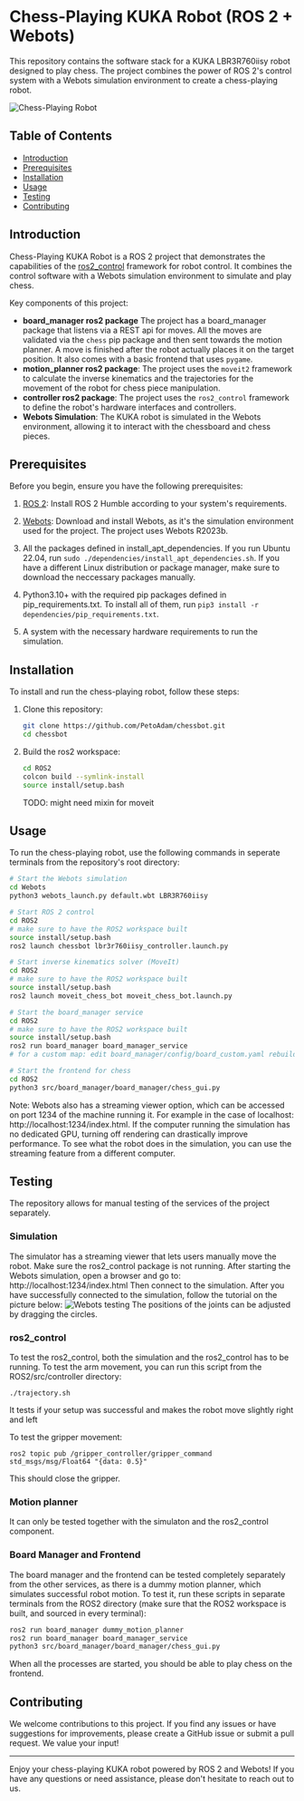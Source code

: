 # Chess-Playing KUKA Robot (ROS 2 + Webots)

This repository contains the software stack for a KUKA LBR3R760iisy robot designed to play chess. The project combines the power of ROS 2's control system with a Webots simulation environment to create a chess-playing robot.

![Chess-Playing Robot](docs/resources/chess_robot.png)

## Table of Contents
- [Introduction](#introduction)
- [Prerequisites](#prerequisites)
- [Installation](#installation)
- [Usage](#usage)
- [Testing](#testing)
- [Contributing](#contributing)

## Introduction

Chess-Playing KUKA Robot is a ROS 2 project that demonstrates the capabilities of the [ros2_control](https://index.ros.org/p/ros2_control/) framework for robot control. It combines the control software with a Webots simulation environment to simulate and play chess.

Key components of this project:
- **board_manager ros2 package** The project has a board_manager package that listens via a REST api for moves. All the moves are validated via the `chess` pip package and then sent towards the motion planner. A move is finished after the robot actually places it on the target position. It also comes with a basic frontend that uses `pygame`.
- **motion_planner ros2 package**: The project uses the `moveit2` framework to calculate the inverse kinematics and the trajectories for the movement of the robot for chess piece manipulation.
- **controller ros2 package**: The project uses the `ros2_control` framework to define the robot's hardware interfaces and controllers.
- **Webots Simulation**: The KUKA robot is simulated in the Webots environment, allowing it to interact with the chessboard and chess pieces.

## Prerequisites

Before you begin, ensure you have the following prerequisites:

1. [ROS 2](https://index.ros.org/doc/ros2/Installation/): Install ROS 2 Humble according to your system's requirements.

2. [Webots](https://cyberbotics.com/): Download and install Webots, as it's the simulation environment used for the project. The project uses Webots R2023b.

3. All the packages defined in install_apt_dependencies. If you run Ubuntu 22.04, run ```sudo ./dependencies/install_apt_dependencies.sh```. If you have a different Linux distribution or package manager, make sure to download the neccessary packages manually.

4. Python3.10+ with the required pip packages defined in pip_requirements.txt. To install all of them, run ```pip3 install -r dependencies/pip_requirements.txt```.

5. A system with the necessary hardware requirements to run the simulation.

## Installation

To install and run the chess-playing robot, follow these steps:

1. Clone this repository:
   ```bash
   git clone https://github.com/PetoAdam/chessbot.git
   cd chessbot
   ```
2. Build the ros2 workspace:
    ```bash
    cd ROS2
    colcon build --symlink-install
    source install/setup.bash
    ```
    TODO: might need mixin for moveit

## Usage

To run the chess-playing robot, use the following commands in seperate terminals from the repository's root directory:
```bash
# Start the Webots simulation
cd Webots
python3 webots_launch.py default.wbt LBR3R760iisy

# Start ROS 2 control
cd ROS2
# make sure to have the ROS2 workspace built
source install/setup.bash
ros2 launch chessbot lbr3r760iisy_controller.launch.py

# Start inverse kinematics solver (MoveIt)
cd ROS2
# make sure to have the ROS2 workspace built
source install/setup.bash
ros2 launch moveit_chess_bot moveit_chess_bot.launch.py

# Start the board_manager service
cd ROS2
# make sure to have the ROS2 workspace built
source install/setup.bash
ros2 run board_manager board_manager_service 
# for a custom map: edit board_manager/config/board_custom.yaml rebuild and run ros2 run: board_manager board_manager_service board_custom.yaml

# Start the frontend for chess
cd ROS2
python3 src/board_manager/board_manager/chess_gui.py
```

Note: Webots also has a streaming viewer option, which can be accessed on port 1234 of the machine running it. For example in the case of localhost: http://localhost:1234/index.html. If the computer running the simulation has no dedicated GPU, turning off rendering can drastically improve performance. To see what the robot does in the simulation, you can use the streaming feature from a different computer.

## Testing

The repository allows for manual testing of the services of the project separately.

### Simulation
The simulator has a streaming viewer that lets users manually move the robot. Make sure the ros2_control package is not running.
After starting the Webots simulation, open a browser and go to:
http://localhost:1234/index.html
Then connect to the simulation.
After you have successfully connected to the simulation, follow the tutorial on the picture below:
![Webots testing](docs/resources/webots_test.png)
The positions of the joints can be adjusted by dragging the circles.

### ros2_control
To test the ros2_control, both the simulation and the ros2_control has to be running.
To test the arm movement, you can run this script from the ROS2/src/controller directory:
```
./trajectory.sh
```
It tests if your setup was successful and makes the robot move slightly right and left

To test the gripper movement:
```
ros2 topic pub /gripper_controller/gripper_command std_msgs/msg/Float64 "{data: 0.5}"
```
This should close the gripper.

### Motion planner

It can only be tested together with the simulaton and the ros2_control component.

### Board Manager and Frontend
The board manager and the frontend can be tested completely separately from the other services, as there is a dummy motion planner, which simulates successful robot motion. To test it, run these scripts in separate terminals from the ROS2 directory (make sure that the ROS2 workspace is built, and sourced in every terminal):
```bash
ros2 run board_manager dummy_motion_planner
ros2 run board_manager board_manager_service
python3 src/board_manager/board_manager/chess_gui.py
```
When all the processes are started, you should be able to play chess on the frontend.

## Contributing

We welcome contributions to this project. If you find any issues or have suggestions for improvements, please create a GitHub issue or submit a pull request. We value your input!

---

Enjoy your chess-playing KUKA robot powered by ROS 2 and Webots! If you have any questions or need assistance, please don't hesitate to reach out to us.